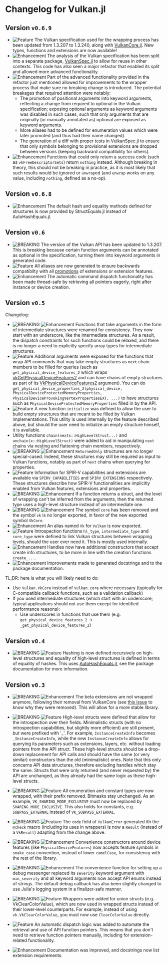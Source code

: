 # Changelog for Vulkan.jl

## Version `v0.6.9`
- ![Feature][badge-feature] The Vulkan specification used for the wrapping process has been updated from 1.3.207 to 1.3.240, along with [VulkanCore.jl](https://github.com/JuliaGPU/VulkanCore.jl). New types, functions and extensions are now available!
- ![Enhancement][badge-enhancement] The analysis of the Vulkan specification has been split into a separate package, [VulkanSpec.jl](https://github.com/serenity4/VulkanSpec.jl) to allow for reuse in other contexts. This code has also seen a major refactor that enabled its split and allowed more advanced functionality.
- ![Enhancement][badge-enhancement] Part of the advanced functionality provided in the refactor just mentioned allowed for improvements to the wrapper process that make sure no breaking change is introduced. The potential breakages that required attention were notably:
    - The promotion of positional arguments into keyword arguments, reflecting a change from required to optional in the Vulkan specification; exposing optional arguments as keyword arguments was disabled in such cases, such that only arguments that are originally (or manually annotated as) optional are exposed as keyword arguments.
    - More aliases had to be defined for enumeration values which were later promoted (and thus had their name changed).
    - The generation of a diff with proper tests in VulkanSpec.jl to ensure that only symbols belonging to provisional extensions are dropped between versions (keeping backward compatibility for others).
- ![Enhancement][badge-enhancement] Functions that could only return a success code (such as `vkFreeDescriptorSets`) return `nothing` instead. Although breaking in theory, this should not be breaking in practice, as it is most likely that such results would be ignored or `unwrap`ed (and `unwrap` works on any value, including `nothing`, defined as a no-op).

## Version `v0.6.8`
- ![Enhancement][badge-enhancement] The default hash and equality methods defined for structures is now provided by StructEquals.jl instead of AutoHashEquals.jl.

## Version `v0.6`

- ![BREAKING][badge-breaking] The version of the Vulkan API has been updated to 1.3.207. This is breaking because certain function arguments can be annotated as optional in the specification, turning them into keyword arguments in generated code.
- ![Feature][badge-feature] All aliases are now generated to ensure backwards compatibilty with all [promotions](https://www.khronos.org/registry/vulkan/specs/1.3/html/vkspec.html#extendingvulkan-compatibility-promotion) of extensions or extension features.
- ![Enhancement][badge-enhancement] The automatic command dispatch functionality has been made thread-safe by retrieving all pointers eagerly, right after instance or device creation.

## Version `v0.5`

Changelog:
- ![BREAKING][badge-breaking] ![Enhancement][badge-enhancement] Functions that take arguments in the form of intermediate structures were renamed for consistency. They now start with an underscore, like the intermediate structures. As a result, the dispatch constraints for such functions could be relaxed, and there is no longer a need to explicitly specify array types for intermediate structures.
- ![Feature][badge-feature] Additional arguments were exposed for the functions that wrap API commands that may take empty structures as `next` chain members to be filled for queries (such as `get_physical_device_features_2` which wraps [vkGetPhysicalDeviceFeatures2](https://www.khronos.org/registry/vulkan/specs/1.2/html/vkspec.html#vkGetPhysicalDeviceFeatures2) and can have chains of empty structures as part of its [VkPhysicalDeviceFeatures2](https://www.khronos.org/registry/vulkan/specs/1.2/html/vkspec.html#VkPhysicalDeviceFeatures2) argument). You can do `get_physical_device_properties_2(physical_device, PhysicalDeviceProtectedMemoryProperties, PhysicalDeviceProvokingVertexPropertiesEXT, ...)` to have structures such as  `PhysicalDeviceProtectedMemoryProperties` filled in by the API.
- ![Feature][badge-feature] A new function `initialize` was defined to allow the user to build empty structures that are meant to be filled by Vulkan implementations. This utility is used internally by the feature described above, but should the user need to initialize an empty structure himself, it is available.
- Utility functions `chain(nexts::HighLevelStruct...)` and `unchain(x::HighLevelStruct)` were added to aid in manipulating `next` chains via nesting and flattening chain members, respectively.
- ![BREAKING][badge-breaking] ![Enhancement][badge-enhancement] `ReturnedOnly` structures are no longer special-cased. Indeed, these structures may still be required as input to Vulkan functions, notably as part of `next` chains when querying for properties.
- ![Feature][badge-feature] Information for SPIR-V capabilities and extensions are available via `SPIRV_CAPABILITIES` and `SPIRV_EXTENSIONS` respectively. These structures describe how SPIR-V functionalities are implicitly enabled from Vulkan features, extensions and properties.
- ![BREAKING][badge-breaking] ![Enhancement][badge-enhancement] If a function returns a struct, and the level of wrapping can't be inferred from the arguments, then the returned type uses a high-level structure instead of an intermediate one.
- ![BREAKING][badge-breaking] ![Enhancement][badge-enhancement] The symbol `core` has been removed and the symbol `vk` is no longer exported, in favor of the new exported symbol `VkCore`.
- ![Enhancement][badge-enhancement] An alias named `Vk` for `Vulkan` is now exported.
- ![Feature][badge-feature] Introspection functions `hl_type`, `intermediate_type` and `core_type` were defined to link Vulkan structures between wrapping levels, should the user ever need it. This is mostly used internally.
- ![Enhancement][badge-enhancement] Handles now have additional constructors that accept create info structures, to be more in line with the creation functions `create_...`.
- ![Enhancement][badge-enhancement] Improvements made to generated docstrings and to the package documentation.

TL;DR: here is what you will likely need to do:
- Use `Vulkan.VkCore` instead of `Vulkan.core` where necessary (typically for C-compatible callback functions, such as a validation callback)
- If you used intermediate structures (which start with an underscore; typical applications should not use them except for identified performance reasons):
    - Use underscores in functions that use them (e.g. `get_physical_device_features_2` -> `_get_physical_device_features_2`)

## Version `v0.4`

* ![BREAKING][badge-breaking] ![Feature][badge-feature] Hashing is now defined recursively on high-level structures and equality of high-level structures is defined in terms of equality of hashes. This uses [AutoHashEquals.jl](https://github.com/andrewcooke/AutoHashEquals.jl), see the package documentation for more information.

## Version `v0.3`

* ![BREAKING][badge-breaking] ![Enhancement][badge-enhancement] The beta extensions are not wrapped anymore, following their removal from VulkanCore (see [this issue](https://github.com/JuliaGPU/VulkanCore.jl/issues/43) to know why they were removed). This will allow for a more stable library.

* ![BREAKING][badge-breaking] ![Feature][badge-feature] High-level structs were defined that allow for the introspection over their fields. Minimalistic structs (with no introspection capabilities, but slightly more efficient) are still present, but were prefixed with '_'. For example, `InstanceCreateInfo` becomes `_InstanceCreateInfo`, while the new `InstanceCreateInfo` allows for querying its parameters such as extensions, layers, etc. without loading pointers from the API struct. These high-level structs should be a drop-down replacement for API calls and should have the same (or very similar) constructors than the old (minimalistic) ones. Note that this only concerns API data structures, therefore excluding handles which stay the same. Structs that were only returned (and never requested by) the API are unchanged, as they already had the same logic as these high-level structs.

* ![BREAKING][badge-breaking] ![Feature][badge-feature] All enumeration and constant types are now wrapped, with their prefix removed. Bitmasks stay unchanged. As an example, `VK_SHARING_MODE_EXCLUSIVE` must now be replaced by `SHARING_MODE_EXCLUSIVE`. This also holds for constants, e.g. `SUBPASS_EXTERNAL` instead of `VK_SUBPASS_EXTERNAL`.

* ![BREAKING][badge-breaking] ![Feature][badge-feature] The `code` field of `VulkanError` generated ith the `@check` macro (including its uses in wrappers) is now a `Result` (instead of a `VkResult`) adapting from the change above.

* ![BREAKING][badge-breaking] ![Enhancement][badge-enhancement] Convenience constructors around device features (like `PhysicalDeviceFeatures`) now accepts feature symbols in `snake_case` convention, instead of lower `camelCase`, for consistency with the rest of the library.

* ![BREAKING][badge-breaking] ![Enhancement][badge-enhancement] The convenience function for setting up a debug messenger replaced its `severity` keyword argument with `min_severity` and all keyword arguments now accept API enums instead of strings. The default debug callback has also been slightly changed to use Julia's logging system in a finalizer-safe manner.

* ![BREAKING][badge-breaking] ![Feature][badge-feature] Wrappers were added for union structs (e.g. VkClearColorValue), which are now used in wrapped structs instead of their lower-level counterparts. For example, instead of using `vk.VkClearColorValue`, you must now use `ClearColorValue` directly.

* ![Feature][badge-feature] An automatic dispatch logic was added to automate the retrieval and use of API function pointers. This means that you don't need to retrieve function pointers manually, including for extension-related functionality.

* ![Enhancement][badge-enhancement] Documentation was improved, and docstrings now list extension requirements.


[badge-breaking]: https://img.shields.io/badge/BREAKING-red.svg
[badge-deprecation]: https://img.shields.io/badge/deprecation-orange.svg
[badge-feature]: https://img.shields.io/badge/feature-green.svg
[badge-enhancement]: https://img.shields.io/badge/enhancement-blue.svg
[badge-bugfix]: https://img.shields.io/badge/bugfix-purple.svg
[badge-security]: https://img.shields.io/badge/security-black.svg
[badge-experimental]: https://img.shields.io/badge/experimental-lightgrey.svg
[badge-maintenance]: https://img.shields.io/badge/maintenance-gray.svg

<!--
# Badges (reused from the CHANGELOG.md of Documenter.jl)

![BREAKING][badge-breaking]
![Deprecation][badge-deprecation]
![Feature][badge-feature]
![Enhancement][badge-enhancement]
![Bugfix][badge-bugfix]
![Security][badge-security]
![Experimental][badge-experimental]
![Maintenance][badge-maintenance]
-->
